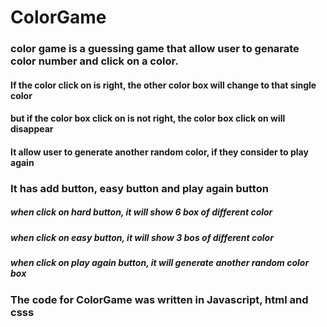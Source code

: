 # ColorGame
 ### color game is a guessing game that allow user to genarate color number and click on a color.
 #### If the color click on is right, the other color box will change to that single color 
 #### but if the color box click on is not right, the color box click on will disappear 
 #### It allow user to generate another random color, if they consider to play again
 
 ### It has add button, easy button and play again button
 ##### when click on hard button, it will show 6 box of different color 
 ##### when click on easy button, it will show 3 bos of different color 
 ##### when click on play again button, it will generate another random color box
 
 ### The code for ColorGame was written in Javascript, html and csss 
